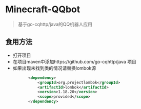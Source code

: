 # Minecraft-QQbot
 > 基于go-cqhttp/java的QQ机器人应用

## 食用方法
 - 打开项目
 - 在项目maven中添加https://github.com/go-cqhttp/java 项目
 - 如果出现未找到类的情况请替换lombok源
  ```xml
            <dependency>
                <groupId>org.projectlombok</groupId>
                <artifactId>lombok</artifactId>
                <version>1.18.20</version>
                <scope>provided</scope>
            </dependency>
 ```
            
